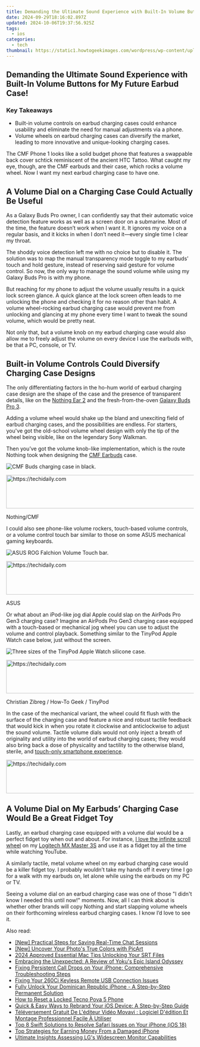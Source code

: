 ```yaml
---
title: Demanding the Ultimate Sound Experience with Built-In Volume Buttons for My Future Earbud Case!
date: 2024-09-29T18:16:02.897Z
updated: 2024-10-06T19:37:56.925Z
tags:
  - ios
categories:
  - tech
thumbnail: https://static1.howtogeekimages.com/wordpress/wp-content/uploads/2024/07/an-earbud-case-highlighting-the-volume-wheel.jpg
---
```


## Demanding the Ultimate Sound Experience with Built-In Volume Buttons for My Future Earbud Case!

### Key Takeaways

* Built-in volume controls on earbud charging cases could enhance usability and eliminate the need for manual adjustments via a phone.
* Volume wheels on earbud charging cases can diversify the market, leading to more innovative and unique-looking charging cases.

 The CMF Phone 1 looks like a solid budget phone that features a swappable back cover schtick reminiscent of the ancient HTC Tattoo. What caught my eye, though, are the CMF earbuds and their case, which rocks a volume wheel. Now I want my next earbud charging case to have one.

##  A Volume Dial on a Charging Case Could Actually Be Useful

 As a Galaxy Buds Pro owner, I can confidently say that their automatic voice detection feature works as well as a screen door on a submarine. Most of the time, the feature doesn’t work when I want it. It ignores my voice on a regular basis, and it kicks in when I don’t need it—every single time I clear my throat.

 The shoddy voice detection left me with no choice but to disable it. The solution was to map the manual transparency mode toggle to my earbuds’ touch and hold gesture, instead of reserving said gesture for volume control. So now, the only way to manage the sound volume while using my Galaxy Buds Pro is with my phone.

 But reaching for my phone to adjust the volume usually results in a quick lock screen glance. A quick glance at the lock screen often leads to me unlocking the phone and checking it for no reason other than habit. A volume wheel-rocking earbud charging case would prevent me from unlocking and glancing at my phone every time I want to tweak the sound volume, which would be pretty neat.

 Not only that, but a volume knob on my earbud charging case would also allow me to freely adjust the volume on every device I use the earbuds with, be that a PC, console, or TV.

##  Built-in Volume Controls Could Diversify Charging Case Designs

 The only differentiating factors in the ho-hum world of earbud charging case design are the shape of the case and the presence of transparent details, like on the [Nothing Ear 2](https://tech-revival.techidaily.com/1722140060602-ais-influence-on-transforming-dreams-into-tangible-outcomes-discover-how/) and the fresh-from-the-oven [Galaxy Buds Pro 3](https://iphone-unlock.techidaily.com/in-2024-how-to-unlock-apple-iphone-15-pro-without-passcode-or-face-id-drfone-by-drfone-ios/).

 Adding a volume wheel would shake up the bland and unexciting field of earbud charging cases, and the possibilities are endless. For starters, you've got the old-school volume wheel design with only the tip of the wheel being visible, like on the legendary Sony Walkman.

 Then you’ve got the volume knob-like implementation, which is the route Nothing took when designing the [CMF Earbuds](https://cmf.tech/pages/buds) case.

![CMF Buds charging case in black.](https://static1.howtogeekimages.com/wordpress/wp-content/uploads/2024/07/cmf-buds.png) 

<!-- affiliate ads begin -->
<a href="https://aligracehair.sjv.io/c/5597632/2027195/19272" target="_top" id="2027195">
  <img src="//a.impactradius-go.com/display-ad/19272-2027195" border="0" alt="https://techidaily.com" width="728" height="90"/>
</a>
<img height="0" width="0" src="https://aligracehair.sjv.io/i/5597632/2027195/19272" style="position:absolute;visibility:hidden;" border="0" />
<!-- affiliate ads end -->

Nothing/CMF

 I could also see phone-like volume rockers, touch-based volume controls, or a volume control touch bar similar to those on some ASUS mechanical gaming keyboards.

![ASUS ROG Falchion Volume Touch bar.](https://static1.howtogeekimages.com/wordpress/wp-content/uploads/2024/07/asus-rog-falchion-volume-touch-bar.jpg) 

<!-- affiliate ads begin -->
<a href="https://appsumo.8odi.net/c/5597632/2118312/7443" target="_top" id="2118312">
  <img src="//a.impactradius-go.com/display-ad/7443-2118312" border="0" alt="https://techidaily.com" width="728" height="90"/>
</a>
<img height="0" width="0" src="https://appsumo.8odi.net/i/5597632/2118312/7443" style="position:absolute;visibility:hidden;" border="0" />
<!-- affiliate ads end -->

ASUS

 Or what about an iPod-like jog dial Apple could slap on the AirPods Pro Gen3 charging case? Imagine an AirPods Pro Gen3 charging case equipped with a touch-based or mechanical jog wheel you can use to adjust the volume and control playback. Something similar to the TinyPod Apple Watch case below, just without the screen.

![Three sizes of the TinyPod Apple Watch silicone case.](https://static1.howtogeekimages.com/wordpress/wp-content/uploads/2024/07/tinypod-apple-watch-silicone-case-all-sizes.jpg) 

<!-- affiliate ads begin -->
<a href="https://appsumo.8odi.net/c/5597632/2132161/7443" target="_top" id="2132161">
  <img src="//a.impactradius-go.com/display-ad/7443-2132161" border="0" alt="https://techidaily.com" width="728" height="90"/>
</a>
<img height="0" width="0" src="https://appsumo.8odi.net/i/5597632/2132161/7443" style="position:absolute;visibility:hidden;" border="0" />
<!-- affiliate ads end -->

Christian Zibreg / How-To Geek / TinyPod

 In the case of the mechanical variant, the wheel could fit flush with the surface of the charging case and feature a nice and robust tactile feedback that would kick in when you rotate it clockwise and anticlockwise to adjust the sound volume. Tactile volume dials would not only inject a breath of originality and utility into the world of earbud charging cases; they would also bring back a dose of physicality and tactility to the otherwise bland, sterile, and [touch-only smartphone experience](https://facebook-record-videos.techidaily.com/updated-in-2024-beam-your-content-upward-perfecting-youtube-seo-techniques/).

<!-- affiliate ads begin -->
<a href="https://ephamedtechinc.pxf.io/c/5597632/2136617/26400" target="_top" id="2136617">
  <img src="//a.impactradius-go.com/display-ad/26400-2136617" border="0" alt="https://techidaily.com" width="728" height="90"/>
</a>
<img height="0" width="0" src="https://ephamedtechinc.pxf.io/i/5597632/2136617/26400" style="position:absolute;visibility:hidden;" border="0" />
<!-- affiliate ads end -->

##  A Volume Dial on My Earbuds’ Charging Case Would Be a Great Fidget Toy

 Lastly, an earbud charging case equipped with a volume dial would be a perfect fidget toy when out and about. For instance, [I love the infinite scroll wheel](https://screen-mirror.techidaily.com/guide-to-mirror-your-itel-s23-to-other-android-devices-drfone-by-drfone-android/) on my [Logitech MX Master 3S](https://www.amazon.com/Logitech-MX-Master-3S-Graphite/dp/B09HM94VDS/?tag=hotoge-20&ascsubtag=UUhtgUeUpU2004274&asc%5Frefurl=https%3A%2F%2Fwww.howtogeek.com%2Fi-want-a-volume-wheel-on-my-next-earbud-charging-case%2F&asc%5Fcampaign=Evergreen) and use it as a fidget toy all the time while watching YouTube.

 A similarly tactile, metal volume wheel on my earbud charging case would be a killer fidget toy. I probably wouldn’t take my hands off it every time I go for a walk with my earbuds on, let alone while using the earbuds on my PC or TV.

 Seeing a volume dial on an earbud charging case was one of those "I didn't know I needed this until now!" moments. Now, all I can think about is whether other brands will copy Nothing and start slapping volume wheels on their forthcoming wireless earbud charging cases. I know I’d love to see it.

<ins class="adsbygoogle"
     style="display:block"
     data-ad-format="autorelaxed"
     data-ad-client="ca-pub-7571918770474297"
     data-ad-slot="1223367746"></ins>

<ins class="adsbygoogle"
     style="display:block"
     data-ad-client="ca-pub-7571918770474297"
     data-ad-slot="8358498916"
     data-ad-format="auto"
     data-full-width-responsive="true"></ins>

<span class="atpl-alsoreadstyle">Also read:</span>
<div><ul>
<li><a href="https://desktop-recording.techidaily.com/new-practical-steps-for-saving-real-time-chat-sessions/"><u>[New] Practical Steps for Saving Real-Time Chat Sessions</u></a></li>
<li><a href="https://some-guidance.techidaily.com/new-uncover-your-photos-true-colors-with-picart/"><u>[New] Uncover Your Photo's True Colors with PicArt</u></a></li>
<li><a href="https://article-knowledge.techidaily.com/2024-approved-essential-mac-tips-unlocking-your-srt-files/"><u>2024 Approved Essential Mac Tips Unlocking Your SRT Files</u></a></li>
<li><a href="https://buynow-info.techidaily.com/embracing-the-unexpected-a-review-of-yokus-epic-island-odyssey/"><u>Embracing the Unexpected: A Review of Yoku's Epic Island Odyssey</u></a></li>
<li><a href="https://os-tips.techidaily.com/fixing-persistent-call-drops-on-your-iphone-comprehensive-troubleshooting-steps/"><u>Fixing Persistent Call Drops on Your iPhone: Comprehensive Troubleshooting Steps</u></a></li>
<li><a href="https://hardware-updates.techidaily.com/fixing-your-260ci-keyless-remote-usb-connection-issues/"><u>Fixing Your 260Ci Keyless Remote USB Connection Issues</u></a></li>
<li><a href="https://os-tips.techidaily.com/fully-unlock-your-dominican-republic-iphone-a-step-by-step-permanent-solution/"><u>Fully Unlock Your Dominican Republic iPhone - A Step-by-Step Permanent Solution</u></a></li>
<li><a href="https://unlock-android.techidaily.com/how-to-reset-a-locked-tecno-pova-5-phone-by-drfone-android/"><u>How to Reset a Locked Tecno Pova 5 Phone</u></a></li>
<li><a href="https://os-tips.techidaily.com/quick-and-easy-ways-to-rebrand-your-ios-device-a-step-by-step-guide/"><u>Quick & Easy Ways to Rebrand Your iOS Device: A Step-by-Step Guide</u></a></li>
<li><a href="https://eaxpv-info.techidaily.com/televersement-gratuit-de-lediteur-video-movavi-logiciel-dedition-et-montage-professionnel-facile-a-utiliser/"><u>Téléversement Gratuit De L'éditeur Vidéo Movavi : Logiciel D'édition Et Montage Professionnel Facile À Utiliser</u></a></li>
<li><a href="https://os-tips.techidaily.com/top-8-swift-solutions-to-resolve-safari-issues-on-your-iphone-ios-18/"><u>Top 8 Swift Solutions to Resolve Safari Issues on Your iPhone (iOS 18)</u></a></li>
<li><a href="https://os-tips.techidaily.com/top-strategies-for-earning-money-from-a-damaged-iphone/"><u>Top Strategies for Earning Money From a Damaged iPhone</u></a></li>
<li><a href="https://fox-helps.techidaily.com/ultimate-insights-assessing-lgs-widescreen-monitor-capabilities/"><u>Ultimate Insights Assessing LG's Widescreen Monitor Capabilities</u></a></li>
</ul></div>

